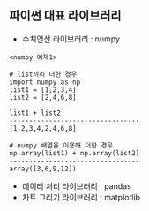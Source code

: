 ## 파이썬 대표 라이브러리
- 수치연산 라이브러리 : numpy
```
<numpy 예제1>

# list끼리 더한 경우
import numpy as np
list1 = [1,2,3,4]
list2 = [2,4,6,8]

list1 + list2
---------------------------------
[1,2,3,4,2,4,6,8]
```
```
# numpy 배열을 이용해 더한 경우
np.array(list1) + np.array(list2)
---------------------------------
array([3,6,9,12])
```
- 데이터 처리 라이브러리 : pandas
- 차트 그리기 라이브러리 : matplotlib